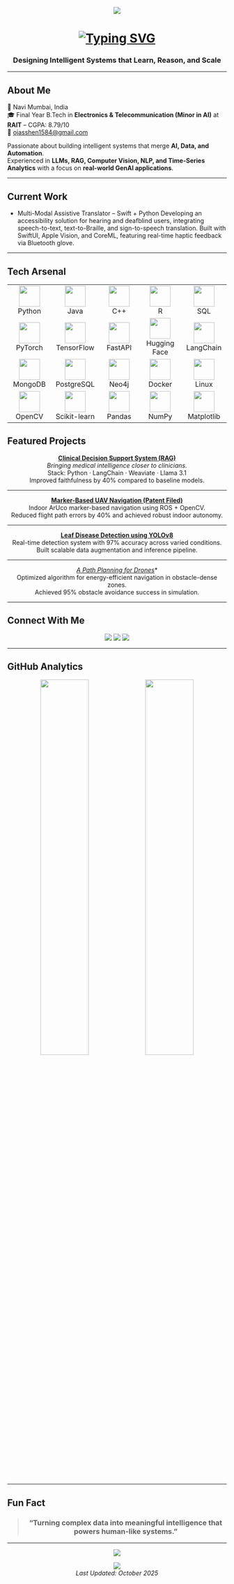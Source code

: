 <!-- ========================================================= -->
<!--         Ojas Vinay Shenwai | AI Engineer Portfolio         -->
<!-- ========================================================= -->

<!-- Header Banner -->
<p align="center">
  <img src="https://capsule-render.vercel.app/api?type=rect&color=0:00C6FF,100:0A0A0A&height=80&text=Ojas%20Vinay%20Shenwai&fontAlign=50&fontAlignY=50&fontSize=30&fontColor=ffffff&animation=fadeIn" />
</p>

<h1 align="center">
  <a href="https://github.com/Ojas1584" target="_blank">
    <img src="https://readme-typing-svg.herokuapp.com?font=Fira+Code&size=28&pause=1000&color=00C6FF&center=true&vCenter=true&width=900&lines=AI+Engineer+|+Data+Scientist+|+GenAI+Practitioner" alt="Typing SVG" />
  </a>
</h1>


<h3 align="center">Designing Intelligent Systems that Learn, Reason, and Scale</h3>

---

## About Me

📍 Navi Mumbai, India  
🎓 Final Year B.Tech in **Electronics & Telecommunication (Minor in AI)** at **RAIT** – CGPA: 8.79/10  
📧 [ojasshen1584@gmail.com](mailto:ojasshen1584@gmail.com)  

Passionate about building intelligent systems that merge **AI, Data, and Automation**.  
Experienced in **LLMs, RAG, Computer Vision, NLP, and Time-Series Analytics** with a focus on **real-world GenAI applications**.

---

## Current Work

- Multi-Modal Assistive Translator – Swift + Python
Developing an accessibility solution for hearing and deafblind users, integrating speech-to-text, text-to-Braille, and sign-to-speech translation.
Built with SwiftUI, Apple Vision, and CoreML, featuring real-time haptic feedback via Bluetooth glove.
  

---

## Tech Arsenal

<table align="center">
  <tr>
    <td align="center" width="96"><img src="https://skillicons.dev/icons?i=python" width="48" height="48" /><br>Python</td>
    <td align="center" width="96"><img src="https://skillicons.dev/icons?i=java" width="48" height="48" /><br>Java</td>
    <td align="center" width="96"><img src="https://skillicons.dev/icons?i=cpp" width="48" height="48" /><br>C++</td>
    <td align="center" width="96"><img src="https://skillicons.dev/icons?i=r" width="48" height="48" /><br>R</td>
    <td align="center" width="96"><img src="https://skillicons.dev/icons?i=sql" width="48" height="48" /><br>SQL</td>
  </tr>
  <tr>
    <td align="center" width="96"><img src="https://skillicons.dev/icons?i=pytorch" width="48" height="48" /><br>PyTorch</td>
    <td align="center" width="96"><img src="https://skillicons.dev/icons?i=tensorflow" width="48" height="48" /><br>TensorFlow</td>
    <td align="center" width="96"><img src="https://skillicons.dev/icons?i=fastapi" width="48" height="48" /><br>FastAPI</td>
    <td align="center" width="96"><img src="https://skillicons.dev/icons?i=huggingface" width="48" height="48" /><br>Hugging Face</td>
    <td align="center" width="96"><img src="https://skillicons.dev/icons?i=langchain" width="48" height="48" /><br>LangChain</td>
  </tr>
  <tr>
    <td align="center" width="96"><img src="https://skillicons.dev/icons?i=mongodb" width="48" height="48" /><br>MongoDB</td>
    <td align="center" width="96"><img src="https://skillicons.dev/icons?i=postgres" width="48" height="48" /><br>PostgreSQL</td>
    <td align="center" width="96"><img src="https://skillicons.dev/icons?i=neo4j" width="48" height="48" /><br>Neo4j</td>
    <td align="center" width="96"><img src="https://skillicons.dev/icons?i=docker" width="48" height="48" /><br>Docker</td>
    <td align="center" width="96"><img src="https://skillicons.dev/icons?i=linux" width="48" height="48" /><br>Linux</td>
  </tr>
  <tr>
    <td align="center" width="96"><img src="https://skillicons.dev/icons?i=opencv" width="48" height="48" /><br>OpenCV</td>
    <td align="center" width="96"><img src="https://skillicons.dev/icons?i=sklearn" width="48" height="48" /><br>Scikit-learn</td>
    <td align="center" width="96"><img src="https://skillicons.dev/icons?i=pandas" width="48" height="48" /><br>Pandas</td>
    <td align="center" width="96"><img src="https://skillicons.dev/icons?i=numpy" width="48" height="48" /><br>NumPy</td>
    <td align="center" width="96"><img src="https://skillicons.dev/icons?i=matplotlib" width="48" height="48" /><br>Matplotlib</td>
  </tr>
</table>


## Featured Projects

<div align="center">

**<a href="https://github.com/Ojas1584/Clinical_Decision_Support_RAG">Clinical Decision Support System (RAG)</a>**  
*Bringing medical intelligence closer to clinicians.*  
Stack: Python · LangChain · Weaviate · Llama 3.1  
Improved faithfulness by 40% compared to baseline models.

---

**<a href="https://github.com/Ojas1584/ArucoMarkerDetectionDrone">Marker-Based UAV Navigation (Patent Filed)</a>**  
Indoor ArUco marker-based navigation using ROS + OpenCV.  
Reduced flight path errors by 40% and achieved robust indoor autonomy.

---

**<a href="https://github.com/Ojas1584/Leaf-Disease-Detection-YOLOv8-">Leaf Disease Detection using YOLOv8</a>**  
Real-time detection system with 97% accuracy across varied conditions.  
Built scalable data augmentation and inference pipeline.

---

**<a href="https://github.com/Ojas1584/A_star_PathPlanningAlgorithm_Drone">A* Path Planning for Drones</a>**  
Optimized algorithm for energy-efficient navigation in obstacle-dense zones.  
Achieved 95% obstacle avoidance success in simulation.

</div>

---

## Connect With Me

<p align="center">
  <a href="mailto:ojasshen1584@gmail.com"><img src="https://img.shields.io/badge/Gmail-0A0A0A?style=for-the-badge&logo=gmail&logoColor=white"/></a>
  <a href="https://www.linkedin.com/in/ojas-s-5322a1297/"><img src="https://img.shields.io/badge/LinkedIn-0A0A0A?style=for-the-badge&logo=linkedin&logoColor=00C6FF"/></a>
  <a href="https://github.com/Ojas1584"><img src="https://img.shields.io/badge/GitHub-0A0A0A?style=for-the-badge&logo=github&logoColor=white"/></a>
</p>

---

## GitHub Analytics

<p align="center">
  <img src="https://github-readme-stats.vercel.app/api?username=Ojas1584&show_icons=true&theme=radical" width="47%" />
  <img src="https://github-readme-streak-stats.herokuapp.com/?user=Ojas1584&theme=radical" width="47%" />
</p>

---

## Fun Fact

<blockquote align="center">
  <h3>“Turning complex data into meaningful intelligence that powers human-like systems.”</h3>
</blockquote>

---

<p align="center">
  <img src="https://capsule-render.vercel.app/api?type=waving&color=0:00C6FF,100:0A0A0A&height=100&section=footer&reversal=true&animation=twinkling"/>
</p>

<p align="center">
  <img src="https://komarev.com/ghpvc/?username=Ojas1584&label=Profile%20Views&color=00C6FF&style=flat" />
  <br>
  <i>Last Updated: October 2025</i>
</p>
